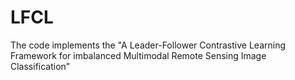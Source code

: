 # LFCL
The code implements the "A Leader-Follower Contrastive Learning Framework for imbalanced Multimodal Remote Sensing Image Classification"
